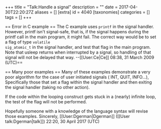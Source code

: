 +++
title = "Talk:Handle a signal"
description = ""
date = 2017-04-30T22:20:27Z
aliases = []
[extra]
id = 4040
[taxonomies]
categories = []
tags = []
+++

== Error in C example ==
The C example uses <code>printf</code> in the signal handler. However, printf isn't signal-safe, that is, if the signal happens during the printf call in the main program, it might fail. The correct way would be to set a flag of type <code>volatile sig_atomic_t</code> in the signal handler, and test that flag in the main program. Note that usleep returns when interrupted by a signal, so handling of that signal will not be delayed that way. --[[User:Ce|Ce]] 08:38, 31 March 2009 (UTC)==

== Many poor examples ==
Many of these examples demonstrate a very poor algorithm for the case of user initiated signals ( INT, QUIT, INFO...),
Specifically those that set a flag within the signal handler and then exiting the signal handler (taking no other action).

If the code within the looping construct gets stuck in a (nearly) infinite loop,
the test of the flag will not be performed.

Hopefully someone with a knowledge of the language syntax will revise those examples.
Sincerely, 
[[User:Dgerman|Dgerman]] ([[User talk:Dgerman|talk]]) 22:20, 30 April 2017 (UTC)
